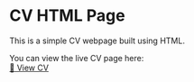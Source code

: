 # CV HTML Page

This is a simple CV webpage built using HTML.

You can view the live CV page here:  
[🔗 View CV](https://github.com/Nelxohdev/CV-Template)
